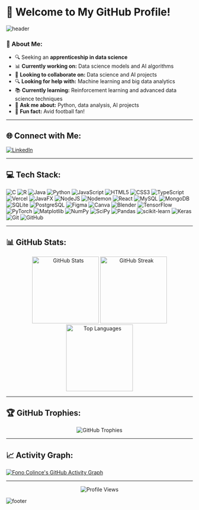 # 🌟 Welcome to My GitHub Profile!

![header](https://capsule-render.vercel.app/api?type=waving&color=gradient&height=250&section=header&text=Fono%20Colince&fontSize=90&fontAlignY=35&fontColor=ffffff)

### 💫 About Me:
- 🔍 Seeking an **apprenticeship in data science**
- 📊 **Currently working on:** Data science models and AI algorithms
- 🤝 **Looking to collaborate on:** Data science and AI projects
- 🔍 **Looking for help with:** Machine learning and big data analytics
- 📚 **Currently learning:** Reinforcement learning and advanced data science techniques
- 💬 **Ask me about:** Python, data analysis, AI projects
- 🎉 **Fun fact:** Avid football fan!

---

## 🌐 Connect with Me:
[![LinkedIn](https://img.shields.io/badge/LinkedIn-%230077B5.svg?style=for-the-badge&logo=linkedin&logoColor=white)](https://www.linkedin.com/in/fono-colince-b3a111273/)

---

## 💻 Tech Stack:
![C](https://img.shields.io/badge/C-%2300599C.svg?style=for-the-badge&logo=c&logoColor=white)
![R](https://img.shields.io/badge/R-%23276DC3.svg?style=for-the-badge&logo=r&logoColor=white)
![Java](https://img.shields.io/badge/Java-%23ED8B00.svg?style=for-the-badge&logo=openjdk&logoColor=white)
![Python](https://img.shields.io/badge/Python-3670A0?style=for-the-badge&logo=python&logoColor=ffdd54)
![JavaScript](https://img.shields.io/badge/JavaScript-%23323330.svg?style=for-the-badge&logo=javascript&logoColor=%23F7DF1E)
![HTML5](https://img.shields.io/badge/HTML5-%23E34F26.svg?style=for-the-badge&logo=html5&logoColor=white)
![CSS3](https://img.shields.io/badge/CSS3-%231572B6.svg?style=for-the-badge&logo=css3&logoColor=white)
![TypeScript](https://img.shields.io/badge/TypeScript-%23007ACC.svg?style=for-the-badge&logo=typescript&logoColor=white)
![Vercel](https://img.shields.io/badge/Vercel-%23000000.svg?style=for-the-badge&logo=vercel&logoColor=white)
![JavaFX](https://img.shields.io/badge/JavaFX-%23FF0000.svg?style=for-the-badge&logo=javafx&logoColor=white)
![NodeJS](https://img.shields.io/badge/Node.js-6DA55F?style=for-the-badge&logo=node.js&logoColor=white)
![Nodemon](https://img.shields.io/badge/Nodemon-%23323330.svg?style=for-the-badge&logo=nodemon&logoColor=%BBDEAD)
![React](https://img.shields.io/badge/React-%2320232a.svg?style=for-the-badge&logo=react&logoColor=%2361DAFB)
![MySQL](https://img.shields.io/badge/MySQL-4479A1.svg?style=for-the-badge&logo=mysql&logoColor=white)
![MongoDB](https://img.shields.io/badge/MongoDB-%234ea94b.svg?style=for-the-badge&logo=mongodb&logoColor=white)
![SQLite](https://img.shields.io/badge/SQLite-%2307405e.svg?style=for-the-badge&logo=sqlite&logoColor=white)
![PostgreSQL](https://img.shields.io/badge/PostgreSQL-%23316192.svg?style=for-the-badge&logo=postgresql&logoColor=white)
![Figma](https://img.shields.io/badge/Figma-%23F24E1E.svg?style=for-the-badge&logo=figma&logoColor=white)
![Canva](https://img.shields.io/badge/Canva-%2300C4CC.svg?style=for-the-badge&logo=canva&logoColor=white)
![Blender](https://img.shields.io/badge/Blender-%23F5792A.svg?style=for-the-badge&logo=blender&logoColor=white)
![TensorFlow](https://img.shields.io/badge/TensorFlow-%23FF6F00.svg?style=for-the-badge&logo=TensorFlow&logoColor=white)
![PyTorch](https://img.shields.io/badge/PyTorch-%23EE4C2C.svg?style=for-the-badge&logo=PyTorch&logoColor=white)
![Matplotlib](https://img.shields.io/badge/Matplotlib-%23ffffff.svg?style=for-the-badge&logo=Matplotlib&logoColor=black)
![NumPy](https://img.shields.io/badge/NumPy-%23013243.svg?style=for-the-badge&logo=numpy&logoColor=white)
![SciPy](https://img.shields.io/badge/SciPy-%230C55A5.svg?style=for-the-badge&logo=scipy&logoColor=white)
![Pandas](https://img.shields.io/badge/Pandas-%23150458.svg?style=for-the-badge&logo=pandas&logoColor=white)
![scikit-learn](https://img.shields.io/badge/scikit--learn-%23F7931E.svg?style=for-the-badge&logo=scikit-learn&logoColor=white)
![Keras](https://img.shields.io/badge/Keras-%23D00000.svg?style=for-the-badge&logo=Keras&logoColor=white)
![Git](https://img.shields.io/badge/Git-%23F05033.svg?style=for-the-badge&logo=git&logoColor=white)
![GitHub](https://img.shields.io/badge/GitHub-%23121011.svg?style=for-the-badge&logo=github&logoColor=white)

---

## 📊 GitHub Stats:
<div align="center">
  <img src="https://github-readme-stats.vercel.app/api?username=Fonocol&theme=dark&hide_border=false&include_all_commits=true&count_private=true" alt="GitHub Stats" height="180em"/>
  <img src="https://github-readme-streak-stats.herokuapp.com/?user=Fonocol&theme=dark&hide_border=false" alt="GitHub Streak" height="180em"/>
  <img src="https://github-readme-stats.vercel.app/api/top-langs/?username=Fonocol&theme=dark&hide_border=false&include_all_commits=true&count_private=true&layout=compact" alt="Top Languages" height="180em"/>
</div>

---

## 🏆 GitHub Trophies:
<div align="center">
  <img src="https://github-profile-trophy.vercel.app/?username=Fonocol&theme=radical&no-frame=false&no-bg=false&margin-w=4" alt="GitHub Trophies"/>
</div>

---

## 📈 Activity Graph:
[![Fono Colince's GitHub Activity Graph](https://activity-graph.herokuapp.com/graph?username=Fonocol&bg_color=1c1c1c&color=a82da8&line=EEFF00&point=ffffff&area=true&hide_border=true)](https://github.com/ashutosh00710/github-readme-activity-graph)

---

<div align="center">
  <img src="https://visitcount.itsvg.in/api?id=Fonocol&icon=0&color=0" alt="Profile Views"/>
</div>

![footer](https://capsule-render.vercel.app/api?section=footer&type=waving&color=gradient&height=150)

